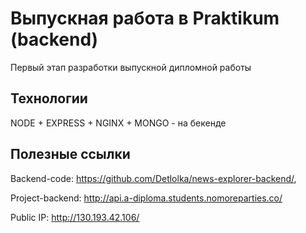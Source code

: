 # Выпускная работа в Praktikum (backend)

Первый этап разработки выпускной дипломной работы

## Технологии


NODE + EXPRESS + NGINX + MONGO - на бекенде

## Полезные ссылки

Backend-code: https://github.com/Detlolka/news-explorer-backend/,

Project-backend:  http://api.a-diploma.students.nomoreparties.co/

Public IP: http://130.193.42.106/
